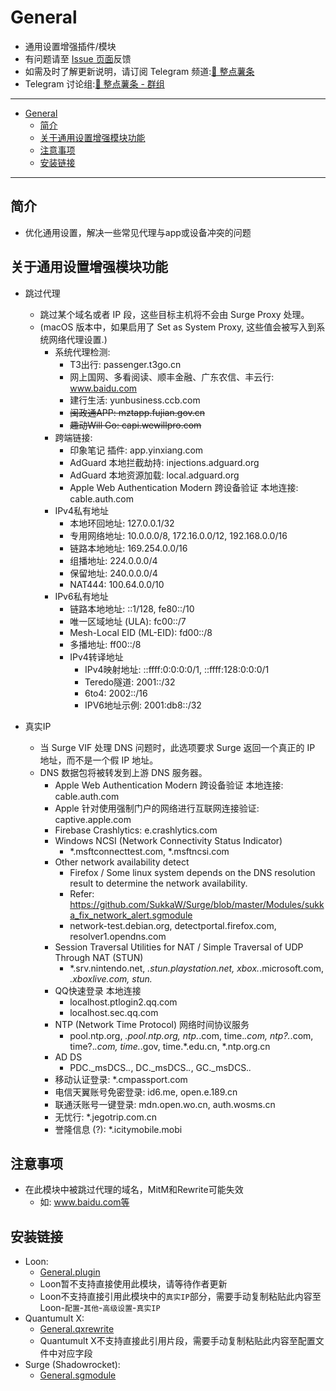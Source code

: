 # General
  * 通用设置增强插件/模块
  * 有问题请至 [Issue 页面](https://github.com/VirgilClyne/VirgilClyne/issues)反馈
  * 如需及时了解更新说明，请订阅 Telegram 频道:[🍟 整点薯条](https://t.me/GetSomeFriesChannel)
  * Telegram 讨论组:[🍟 整点薯条 - 群组](https://t.me/GetSomeFries)

---

- [General](#general)
  - [简介](#简介)
  - [关于通用设置增强模块功能](#关于通用设置增强模块功能)
  - [注意事项](#注意事项)
  - [安装链接](#安装链接)

---
## 简介
  * 优化通用设置，解决一些常见代理与app或设备冲突的问题

## 关于通用设置增强模块功能
  * 跳过代理
    * 跳过某个域名或者 IP 段，这些目标主机将不会由 Surge Proxy 处理。
    * (macOS 版本中，如果启用了 Set as System Proxy, 这些值会被写入到系统网络代理设置.)
      * 系统代理检测:
        * T3出行: passenger.t3go.cn
        * 网上国网、多看阅读、顺丰金融、广东农信、丰云行: www.baidu.com
        * 建行生活: yunbusiness.ccb.com
        * ~~闽政通APP: mztapp.fujian.gov.cn~~
        * ~~趣动Will Go: capi.wewillpro.com~~
      * 跨端链接:
        * 印象笔记 插件: app.yinxiang.com
        * AdGuard 本地拦截劫持: injections.adguard.org
        * AdGuard 本地资源加载: local.adguard.org
        * Apple Web Authentication Modern 跨设备验证 本地连接: cable.auth.com
      * IPv4私有地址
        * 本地环回地址: 127.0.0.1/32
        * 专用网络地址: 10.0.0.0/8, 172.16.0.0/12, 192.168.0.0/16
        * 链路本地地址: 169.254.0.0/16
        * 组播地址: 224.0.0.0/4
        * 保留地址: 240.0.0.0/4
        * NAT444: 100.64.0.0/10
      * IPv6私有地址
        * 链路本地地址: ::1/128, fe80::/10
        * 唯一区域地址 (ULA): fc00::/7
        * Mesh-Local EID (ML-EID): fd00::/8
        * 多播地址: ff00::/8
        * IPv4转译地址
          * IPv4映射地址: ::ffff:0:0:0:0/1, ::ffff:128:0:0:0/1
          * Teredo隧道: 2001::/32
          * 6to4: 2002::/16
          * IPV6地址示例: 2001:db8::/32

  * 真实IP
    * 当 Surge VIF 处理 DNS 问题时，此选项要求 Surge 返回一个真正的 IP 地址，而不是一个假 IP 地址。
    * DNS 数据包将被转发到上游 DNS 服务器。
      * Apple Web Authentication Modern 跨设备验证 本地连接: cable.auth.com
      * Apple 针对使用强制门户的网络进行互联网连接验证: captive.apple.com
      * Firebase Crashlytics: e.crashlytics.com
      * Windows NCSI (Network Connectivity Status Indicator)
        * *.msftconnecttest.com, *.msftncsi.com
      * Other network availability detect
        * Firefox / Some linux system depends on the DNS resolution result to determine the network availability.
        * Refer: https://github.com/SukkaW/Surge/blob/master/Modules/sukka_fix_network_alert.sgmodule
        * network-test.debian.org, detectportal.firefox.com, resolver1.opendns.com
      * Session Traversal Utilities for NAT / Simple Traversal of UDP Through NAT (STUN)
        * *.srv.nintendo.net, *.stun.playstation.net, xbox.*.microsoft.com, *.xboxlive.com, stun.*
      * QQ快速登录 本地连接
        * localhost.ptlogin2.qq.com
        * localhost.sec.qq.com
      * NTP (Network Time Protocol) 网络时间协议服务
        * pool.ntp.org, *.pool.ntp.org, ntp.*.com, time.*.com, ntp?.*.com, time?.*.com, time.*.gov, time.*.edu.cn, *.ntp.org.cn
      * AD DS
        * PDC._msDCS.*.*, DC._msDCS.*.*, GC._msDCS.*.*
      * 移动认证登录: *.cmpassport.com
      * 电信天翼账号免密登录: id6.me, open.e.189.cn
      * 联通沃账号一键登录: mdn.open.wo.cn, auth.wosms.cn
      * 无忧行: *.jegotrip.com.cn
      * 誉隆信息 (?): *.icitymobile.mobi

## 注意事项
  * 在此模块中被跳过代理的域名，MitM和Rewrite可能失效
    * 如: www.baidu.com等

## 安装链接
  * Loon:
    * [General.plugin](./General.plugin?raw=true "🌐 General Settings Enhanced")
    * Loon暂不支持直接使用此模块，请等待作者更新
    * Loon不支持直接引用此模块中的`真实IP`部分，需要手动复制粘贴此内容至Loon-`配置`-`其他`-`高级设置`-`真实IP`
  * Quantumult X:
    * [General.qxrewrite](./General.qxrewrite?raw=true "🌐 General Settings Enhanced")
    * Quantumult X不支持直接此引用片段，需要手动复制粘贴此内容至配置文件中对应字段
  * Surge (Shadowrocket):
    * [General.sgmodule](./General.sgmodule?raw=true "🌐 General Settings Enhanced")
